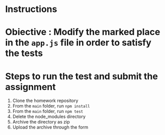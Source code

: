 # Instructions

# Obiective : Modify the marked place in  the `app.js` file in order to satisfy the tests

# Steps to run the test and submit the assignment
1. Clone the homework repository
2. From the `main` folder, run `npm install`
3. From the `main` folder, run `npm test`
4. Delete the node_modules directory
5. Archive the directory as zip
6. Upload the archive through the form